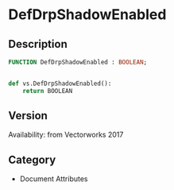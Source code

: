 # DefDrpShadowEnabled

## Description
```pascal
FUNCTION DefDrpShadowEnabled : BOOLEAN;
```

```python

def vs.DefDrpShadowEnabled():
    return BOOLEAN
```

## Version
Availability: from Vectorworks 2017
## Category
* Document Attributes

